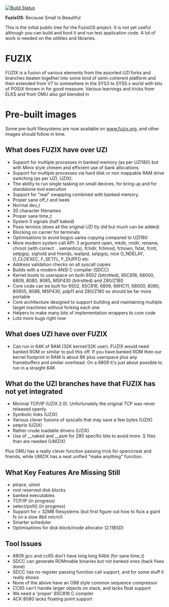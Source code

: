 [![Build Status][travis-image]][travis-url]

**FuzixOS**: Because Small Is Beautiful

This is the initial public tree for the FuzixOS project. It is not yet useful although you can build and boot it and run
test application code. A lot of work is needed on the utilities and libraries.

# FUZIX

FUZIX is a fusion of various elements from the assorted UZI forks and
branches beaten together into some kind of semi-coherent platform and then
extended from V7 to somewhere in the SYS3 to SYS5.x world with bits of POSIX
thrown in for good measure. Various learnings and tricks from ELKS and from
OMU also got blended in

# Pre-built images

Some pre-built filesystems are now available on www.fuzix.org, and other
images should follow in time.

## What does FUZIX have over UZI


* Support for multiple processes in banked memory (as per UZI180) but
	with Minix style chmem and efficient use of bank allocations.
* Support for multiple processes via hard disk or non mappable RAM
    drive switching (as per UZI, UZIX).
* The ability to run single tasking on small devices, for bring up
    and for standalone tool execution
* Support for "real" swapping combined with banked memory.
* Proper sane off_t and lseek
* Normal dev_t
* 30 character filenames
* Proper sane time_t
* System 5 signals (half baked)
* Posix termios (does all the original UZI tty did but much can be added)
* Blocking on carrier for terminals
* Optimisations to avoid bogus uarea copying compared to UZI180
* More modern system call API: 3 argument open, mkdir, rmdir, rename,
	chroot (with correct .. semantics), fchdir, fchmod, fchown, fstat,
	fcntl, setpgrp, sighold and friends, waitpid, setpgrp, nice
	O_NDELAY, O_CLOEXEC, F_SETFL, F_DUPFD etc
* Address validation checks on all syscall copies
* Builds with a modern ANSI C compiler (SDCC)
* Kernel boots to userspace on both 6502 (bitrotted), 65C816, 68000, 6809, 8080, 8085, MSP430 (bitrotted) and Z80/Z180
* Core code can be built for 6502, 65C816, 6809, 68HC11, 68000, 8080, 80805, 8086, MSP430, pdp11 and Z80/Z180 so should
  be far more portable
* Core architecture designed to support building and maintaining
	multiple target machines without forking each one
* Helpers to make many bits of implementation wrappers to core code
* Lots more bugs right now

## What does UZI have over FUZIX

* Can run in 64K of RAM (32K kernel/32K user). FUZIX would need
	banked ROM or similar to pull this off. If you have banked
	ROM then our kernel footprint in RAM is about 8K plus userspace
	plus any framebuffers and similar overhead. On a 6809 it's just
	about possible to run in a straight 64K

## What do the UZI branches have that FUZIX has not yet integrated

* Minimal TCP/IP (UZIX 2.0). Unfortunately the original TCP was never
released openly.
* Symbolic links (UZIX)
* Various clever fusions of syscalls that may save a few bytes
	(UZIX)
* setprio (UZIX)
* Rather crude loadable drivers (UZIX)
* Use of __naked and __asm for Z80 specific bits to avoid more
	.S files than are needed (UMZIX)

Plus OMU has a really clever function passing trick for open/creat and
friends, while UMZIX has a neat unified "make anything" function.

## What Key Features Are Missing Still

* ptrace, ulimit
* root reserved disk blocks
* banked executables
* TCP/IP (in progress)
* select/poll() (in progress)
* Support for > 32MB filesystems (but first figure out how to fsck
	a giant fs on a slow 8bit micro!)
* Smarter scheduler
* Optimisations for disk block/inode allocator (2.11BSD)

## Tool Issues

* 6809 gcc and cc65 don't have long long 64bit (for sane time_t)
* SDCC can generate ROMmable binaries but not banked ones (hack fixes done)
* SDCC has no register passing function call support, and for some
	stuff it really shows
* None of the above have an O88 style common sequence compressor
* CC65 can't handle larger objects on stack, and lacks float support
* We need a 'proper' 65C816 C compiler
* ACK 8080 lacks floating point support

[travis-image]: https://travis-ci.org/EtchedPixels/FUZIX.png?branch=master
[travis-url]: https://travis-ci.org/EtchedPixels/FUZIX
